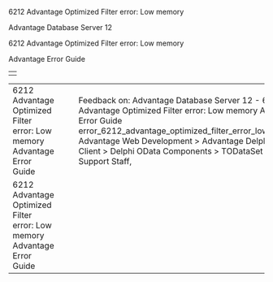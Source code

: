 6212 Advantage Optimized Filter error: Low memory




Advantage Database Server 12  

6212 Advantage Optimized Filter error: Low memory

Advantage Error Guide

|  |
| --- |
|  |

|  |  |  |  |  |
| --- | --- | --- | --- | --- |
| 6212 Advantage Optimized Filter error: Low memory  Advantage Error Guide |  |  | Feedback on: Advantage Database Server 12 - 6212 Advantage Optimized Filter error: Low memory Advantage Error Guide error\_6212\_advantage\_optimized\_filter\_error\_low\_memory Advantage Web Development > Advantage Delphi OData Client > Delphi OData Components > TODataSet / Dear Support Staff, |  |
| 6212 Advantage Optimized Filter error: Low memory  Advantage Error Guide |  |  |  |  |